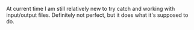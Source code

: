 At current time I am still relatively new to try catch and working with input/output files. Definitely not perfect, but it does what it's supposed to do. 
